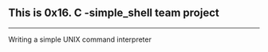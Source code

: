 This is 0x16. C -simple_shell team project
------------------------------------------
------------------------------------------
Writing a simple UNIX command interpreter

